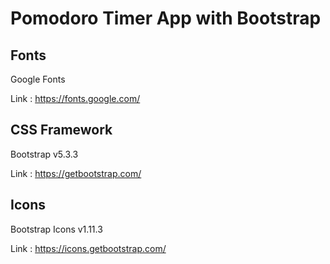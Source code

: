 # Pomodoro Timer App with Bootstrap

## Fonts

Google Fonts

Link : https://fonts.google.com/

## CSS Framework 

Bootstrap v5.3.3

Link : https://getbootstrap.com/

## Icons

Bootstrap Icons v1.11.3

Link : https://icons.getbootstrap.com/
